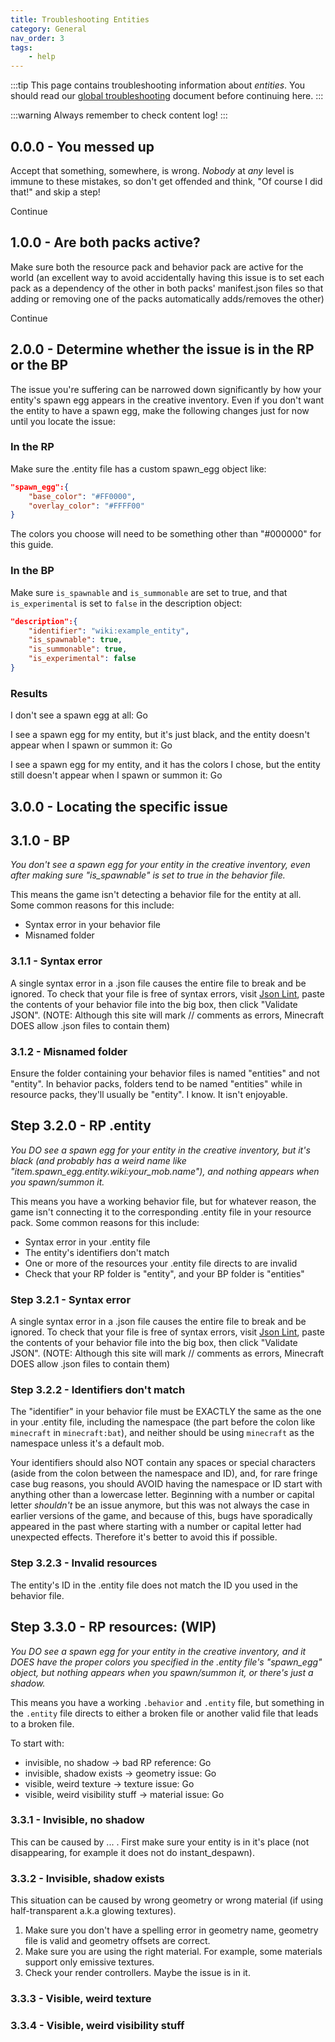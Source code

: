 ```yaml
---
title: Troubleshooting Entities
category: General
nav_order: 3
tags:
    - help
---
```


:::tip
This page contains troubleshooting information about _entities_. You should read our [global troubleshooting](/guide/troubleshooting) document before continuing here.
:::

:::warning
Always remember to check content log!
:::

## 0.0.0 - You messed up

Accept that something, somewhere, is wrong. _Nobody_ at _any_ level is immune to these mistakes, so don't get offended and think, "Of course I did that!" and skip a step!

<BButton color="blue" link="#_1-0-0-are-both-packs-active">Continue</BButton>


## 1.0.0 - Are both packs active?

Make sure both the resource pack and behavior pack are active for the world (an excellent way to avoid accidentally having this issue is to set each pack as a dependency of the other in both packs' manifest.json files so that adding or removing one of the packs automatically adds/removes the other)

<BButton color="blue" link="#_2-0-0-determine-whether-the-issue-is-in-the-rp-or-the-bp">Continue</BButton>

## 2.0.0 - Determine whether the issue is in the RP or the BP

The issue you're suffering can be narrowed down significantly by how your entity's spawn egg appears in the creative inventory. Even if you don't want the entity to have a spawn egg, make the following changes just for now until you locate the issue:

### In the RP

Make sure the .entity file has a custom spawn_egg object like:

<CodeHeader></CodeHeader>

```json
"spawn_egg":{
    "base_color": "#FF0000",
    "overlay_color": "#FFFF00"
}
```

The colors you choose will need to be something other than "#000000" for this guide.

### In the BP

Make sure `is_spawnable` and `is_summonable` are set to true, and that `is_experimental` is set to `false` in the description object:

<CodeHeader></CodeHeader>

```json
"description":{
    "identifier": "wiki:example_entity",
    "is_spawnable": true,
    "is_summonable": true,
    "is_experimental": false
}
```

### Results

I don't see a spawn egg at all: <BButton color="blue" link="#_3-1-0-bp">Go</BButton>

I see a spawn egg for my entity, but it's just black, and the entity doesn't appear when I spawn or summon it: <BButton color="blue" link="#step-3-2-0-rp-entity">Go</BButton>

I see a spawn egg for my entity, and it has the colors I chose, but the entity still doesn't appear when I spawn or summon it: <BButton color="blue" link="#step-3-3-0-rp-resources-still-writing-because-this-is-going-to-be-extensive">Go</BButton>

## 3.0.0 - Locating the specific issue

## 3.1.0 - BP

_You don't see a spawn egg for your entity in the creative inventory, even after making sure "is_spawnable" is set to true in the behavior file._

This means the game isn't detecting a behavior file for the entity at all. Some common reasons for this include:

-   Syntax error in your behavior file
-   Misnamed folder

### 3.1.1 - Syntax error

A single syntax error in a .json file causes the entire file to break and be ignored. To check that your file is free of syntax errors, visit [Json Lint](https://jsonlint.com/), paste the contents of your behavior file into the big box, then click "Validate JSON".
(NOTE: Although this site will mark // comments as errors, Minecraft DOES allow .json files to contain them)

### 3.1.2 - Misnamed folder

Ensure the folder containing your behavior files is named "entities" and not "entity". In behavior packs, folders tend to be named "entities" while in resource packs, they'll usually be "entity". I know. It isn't enjoyable.

## Step 3.2.0 - RP .entity

_You DO see a spawn egg for your entity in the creative inventory, but it's black (and probably has a weird name like "item.spawn_egg.entity.wiki:your_mob.name"), and nothing appears when you spawn/summon it._

This means you have a working behavior file, but for whatever reason, the game isn't connecting it to the corresponding .entity file in your resource pack. Some common reasons for this include:

-   Syntax error in your .entity file
-   The entity's identifiers don't match
-   One or more of the resources your .entity file directs to are invalid
-   Check that your RP folder is "entity", and your BP folder is "entities"

### Step 3.2.1 - Syntax error

A single syntax error in a .json file causes the entire file to break and be ignored. To check that your file is free of syntax errors, visit [Json Lint](https://jsonlint.com/), paste the contents of your behavior file into the big box, then click "Validate JSON".
(NOTE: Although this site will mark // comments as errors, Minecraft DOES allow .json files to contain them)

### Step 3.2.2 - Identifiers don't match

The "identifier" in your behavior file must be EXACTLY the same as the one in your .entity file, including the namespace (the part before the colon like `minecraft` in `minecraft:bat`), and neither should be using `minecraft` as the namespace unless it's a default mob.

Your identifiers should also NOT contain any spaces or special characters (aside from the colon between the namespace and ID), and, for rare fringe case bug reasons, you should AVOID having the namespace or ID start with anything other than a lowercase letter. Beginning with a number or capital letter _shouldn't_ be an issue anymore, but this was not always the case in earlier versions of the game, and because of this, bugs have sporadically appeared in the past where starting with a number or capital letter had unexpected effects. Therefore it's better to avoid this if possible.

### Step 3.2.3 - Invalid resources

The entity's ID in the .entity file does not match the ID you used in the behavior file.

## Step 3.3.0 - RP resources: (WIP)

_You DO see a spawn egg for your entity in the creative inventory, and it DOES have the proper colors you specified in the .entity file's "spawn_egg" object, but nothing appears when you spawn/summon it, or there's just a shadow._

This means you have a working `.behavior` and `.entity` file, but something in the `.entity` file directs to either a broken file or another valid file that leads to a broken file.

To start with:

-   invisible, no shadow -> bad RP reference: <BButton link="#_3-3-1-invisible-no-shadow" color=blue >Go</BButton>
-   invisible, shadow exists -> geometry issue: <BButton link="#_3-3-2-invisible-shadow-exists" color=blue >Go</BButton>
-   visible, weird texture -> texture issue: <BButton link="#_3-3-3-visible-weird-texture" color=blue >Go</BButton>
-   visible, weird visibility stuff -> material issue: <BButton link="#_3-3-4-visible-weird-visibility-stuff" color=blue >Go</BButton>

### 3.3.1 - Invisible, no shadow

This can be caused by ... . First make sure your entity is in it's place (not disappearing, for example it does not do instant_despawn).

### 3.3.2 - Invisible, shadow exists

This situation can be caused by wrong geometry or wrong material (if using half-transparent a.k.a glowing textures).

1. Make sure you don't have a spelling error in geometry name, geometry file is valid and geometry offsets are correct.
2. Make sure you are using the right material. For example, some materials support only emissive textures.
3. Check your render controllers. Maybe the issue is in it.

### 3.3.3 - Visible, weird texture

### 3.3.4 - Visible, weird visibility stuff
